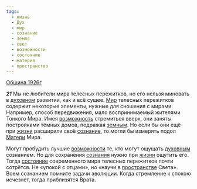 ```yaml
---
tags:
  - жизнь
  - Дух
  - мир
  - сознание
  - Земля
  - свет
  - возможности
  - состояние
  - материя
  - пространство
---
```


[Община 1926г](/agni/1926)

___21___
Мы не любители мира телесных пережитков, но его нельзя миновать в [духовном](/tag/#Дух) развитии, как и всё сущее. [Мир](/tag/#мир) телесных пережитков содержит некоторые элементы, нужные для сношения с мирами. Например, способ передвижения, мало воспринимаемый жителями Тонкого Мира. Имея [возможность](/tag/#[возможности](/tag/#возможности)) стремиться вверх, они заняты постройками тёмных домов, подражая [земным](/tag/#Земля). Но если бы они ещё при [жизни](/tag/#жизнь) расширили своё [сознание](/tag/#сознание), то могли бы измерять подол [Матери](/tag/#материя) Мира.   

Могут пробудить лучшие [возможности](/tag/#возможности) те, кто могут ощущать [духовным](/tag/#Дух) сознанием. Но для сохранения [сознания](/tag/#сознание) нужно при [жизни](/tag/#жизнь) ощутить его. Тогда [состояние](/tag/#состояние) современного мира телесных пережитков почти сотрётся. Не «упокой с отцами», но «научи в [пространстве](/tag/#пространство) Света». Всем сознанием помните задачи эволюции. Когда стремление к спокою исчезнет, тогда приблизятся Врата.   

